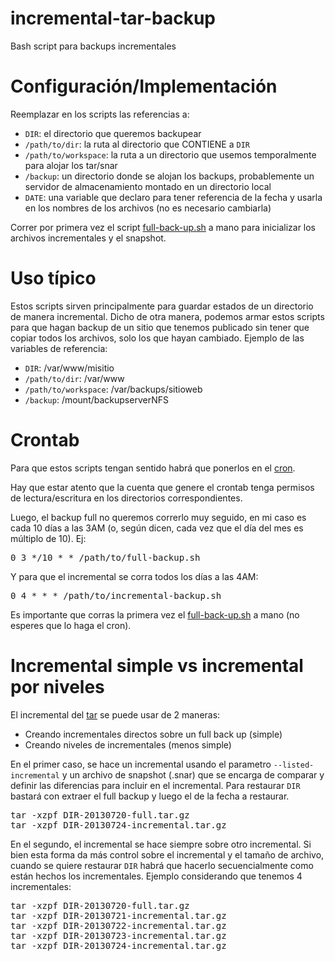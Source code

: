 incremental-tar-backup
======================

Bash script para backups incrementales


Configuración/Implementación
============================

Reemplazar en los scripts las referencias a:

* <code>DIR</code>: el directorio que queremos backupear
* <code>/path/to/dir</code>: la ruta al directorio que CONTIENE a <code>DIR</code>
* <code>/path/to/workspace</code>: la ruta a un directorio que usemos temporalmente para alojar los tar/snar
* <code>/backup</code>: un directorio donde se alojan los backups, probablemente un servidor de almacenamiento montado en un directorio local
* <code>DATE</code>: una variable que declaro para tener referencia de la fecha y usarla en los nombres de los archivos (no es necesario cambiarla)

Correr por primera vez el script [full-back-up.sh](https://github.com/CGastrell/incremental-tar-backup/blob/master/full-back-up.sh) a mano para inicializar los archivos incrementales y el snapshot.


Uso típico
==========

Estos scripts sirven principalmente para guardar estados de un directorio de manera incremental.
Dicho de otra manera, podemos armar estos scripts para que hagan backup de un sitio que tenemos
publicado sin tener que copiar todos los archivos, solo los que hayan cambiado.
Ejemplo de las variables de referencia:

* <code>DIR</code>: /var/www/misitio
* <code>/path/to/dir</code>: /var/www
* <code>/path/to/workspace</code>: /var/backups/sitioweb
* <code>/backup</code>: /mount/backupserverNFS


Crontab
=======

Para que estos scripts tengan sentido habrá que ponerlos en el [cron](https://en.wikipedia.org/wiki/Cron).

Hay que estar atento que la cuenta que genere el crontab tenga permisos de lectura/escritura en los directorios
correspondientes.

Luego, el backup full no queremos correrlo muy seguido, en mi caso es cada 10 días a las 3AM (o, según dicen, cada vez que el
día del mes es múltiplo de 10). Ej:

<pre>
0 3 */10 * * /path/to/full-backup.sh
</pre>

Y para que el incremental se corra todos los días a las 4AM:

<pre>
0 4 * * * /path/to/incremental-backup.sh
</pre>

Es importante que corras la primera vez el [full-back-up.sh](https://github.com/CGastrell/incremental-tar-backup/blob/master/full-back-up.sh) a mano (no esperes que lo haga el cron).


Incremental simple vs incremental por niveles
=============================================

El incremental del [tar](http://kb.iu.edu/data/acfi.html) se puede usar de 2 maneras:

* Creando incrementales directos sobre un full back up (simple)
* Creando niveles de incrementales (menos simple)

En el primer caso, se hace un incremental usando el parametro <code>--listed-incremental</code> y un archivo de
snapshot (.snar) que se encarga de comparar y definir las diferencias para incluir en el incremental. Para restaurar
<code>DIR</code> bastará con extraer el full backup y luego el de la fecha a restaurar.

<pre>
tar -xzpf DIR-20130720-full.tar.gz
tar -xzpf DIR-20130724-incremental.tar.gz
</pre>

En el segundo, el incremental se hace siempre sobre otro incremental. Si bien esta forma da más control sobre
el incremental y el tamaño de archivo, cuando se quiere restaurar <code>DIR</code> habrá que hacerlo secuencialmente
como están hechos los incrementales. Ejemplo considerando que tenemos 4 incrementales:

<pre>
tar -xzpf DIR-20130720-full.tar.gz
tar -xzpf DIR-20130721-incremental.tar.gz
tar -xzpf DIR-20130722-incremental.tar.gz
tar -xzpf DIR-20130723-incremental.tar.gz
tar -xzpf DIR-20130724-incremental.tar.gz
</pre>
